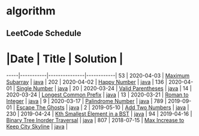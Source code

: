 # algorithm
## LeetCode Schedule
 #    |Date       | Title         | Solution   |
 -----|-----------|---------------|------------|
 53   | 2020-04-03 | [Maximum Subarray](https://leetcode.com/problems/maximum-subarray/) | [java](./src/main/java/leetCode/MaximumSubarray.java) |
 202  | 2020-04-02 | [Happy Number](https://leetcode.com/problems/happy-number/) | [java](./src/main/java/leetCode/HappyNumber.java) |
 136  | 2020-04-01 | [Single Number](https://leetcode.com/problems/single-number/) | [java](./src/main/java/leetCode/SingleNumber.java) |
 20   | 2020-03-24 | [Valid Parentheses](https://leetcode.com/problems/valid-parentheses/) | [java](./src/main/java/leetCode/ValidParentheses.java) |
 14   | 2020-03-24 | [Longest Common Prefix](https://leetcode.com/problems/longest-common-prefix/) | [java](./src/main/java/leetCode/LongestCommonPrefix.java) |
 13   | 2020-03-21 | [Roman to Integer](https://leetcode.com/problems/roman-to-integer/) | [java](./src/main/java/leetCode/RomanToInt.java) |
 9    | 2020-03-17 | [Palindrome Number](https://leetcode.com/problems/palindrome-number/) | [java](./src/main/java/leetCode/PalindromeNumber.java) |
 789  | 2019-09-01 | [Escape The Ghosts](https://leetcode.com/problems/escape-the-ghosts/) | [java](./src/main/java/leetCode/EscapeTheGhosts.java) |
 2    | 2019-05-10 | [Add Two Numbers](https://leetcode.com/problems/add-two-numbers/) | [java](./src/main/java/leetCode/AddTwoNumbers.java) |
 230  | 2019-04-24 | [Kth Smallest Element in a BST](https://leetcode.com/problems/kth-smallest-element-in-a-bst/) | [java](./src/main/java/leetCode/BSTKthSmallestElement.java) |
 94   | 2019-04-16 | [Binary Tree Inorder Traversal](https://leetcode.com/problems/binary-tree-inorder-traversal/) | [java](./src/main/java/leetCode/BinaryTreeInorderTraversal.java) |
 807  | 2018-07-15 | [Max Increase to Keep City Skyline](https://leetcode.com/problems/max-increase-to-keep-city-skyline/) | [java](./src/main/java/leetCode/MaxIncreaseKeepCitySkyline.java) |

